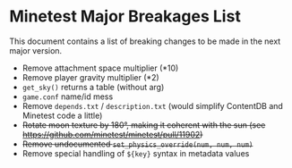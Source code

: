 # Minetest Major Breakages List

This document contains a list of breaking changes to be made in the next major version.

* Remove attachment space multiplier (*10)
* Remove player gravity multiplier (*2)
* `get_sky()` returns a table (without arg)
* `game.conf` name/id mess
* Remove `depends.txt` / `description.txt` (would simplify ContentDB and Minetest code a little)
* ~~Rotate moon texture by 180°, making it coherent with the sun (see https://github.com/minetest/minetest/pull/11902)~~
* ~~Remove undocumented `set_physics_override(num, num, num)`~~
* Remove special handling of `${key}` syntax in metadata values
